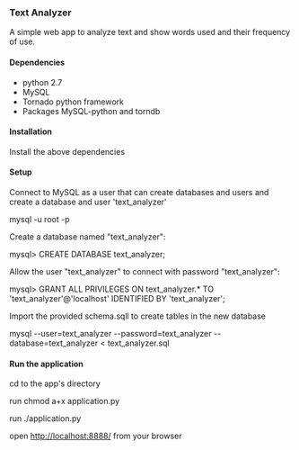 ### Text Analyzer

A simple web app to analyze text and show words used and their frequency of use.


#### Dependencies

* python 2.7
* MySQL
* Tornado python framework
* Packages MySQL-python and torndb


#### Installation

Install the above dependencies


#### Setup

Connect to MySQL as a user that can create databases and users and create a database and user 'text_analyzer'

mysql -u root -p

Create a database named "text_analyzer":

   mysql> CREATE DATABASE text_analyzer;

Allow the user "text_analyzer" to connect with password "text_analyzer":

 mysql> GRANT ALL PRIVILEGES ON text_analyzer.* TO 'text_analyzer'@'localhost' IDENTIFIED BY 'text_analyzer';

Import the provided schema.sqll to create tables in the new database

 mysql --user=text_analyzer --password=text_analyzer --database=text_analyzer < text_analyzer.sql


#### Run the application

cd to the app's directory

run chmod a+x application.py

run ./application.py

open [http://localhost:8888/]() from your browser


